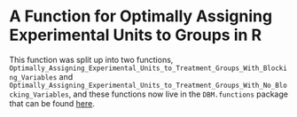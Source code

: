 # A Function for Optimally Assigning Experimental Units to Groups in R

This function was split up into two functions, `Optimally_Assigning_Experimental_Units_to_Treatment_Groups_With_Blocking_Variables` and `Optimally_Assigning_Experimental_Units_to_Treatment_Groups_With_No_Blocking_Variables`, and these functions now live in the `DBM.functions` package that can be found [here](https://github.com/davidblakneymoore/DBM.functions).

